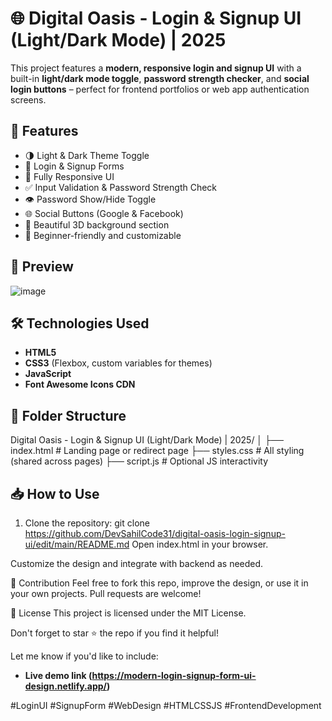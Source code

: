 # 🌐 Digital Oasis - Login & Signup UI (Light/Dark Mode) | 2025

This project features a **modern, responsive login and signup UI** with a built-in **light/dark mode toggle**, **password strength checker**, and **social login buttons** – perfect for frontend portfolios or web app authentication screens.


## 🚀 Features

- 🌗 Light & Dark Theme Toggle
- 🔐 Login & Signup Forms
- 📱 Fully Responsive UI
- ✅ Input Validation & Password Strength Check
- 👁️ Password Show/Hide Toggle
- 🌐 Social Buttons (Google & Facebook)
- 🎨 Beautiful 3D background section
- 🧠 Beginner-friendly and customizable


## 📸 Preview

![image](https://github.com/user-attachments/assets/2216b1a8-e027-4481-a1e2-a78244a36b0a)

## 🛠️ Technologies Used

- **HTML5**
- **CSS3** (Flexbox, custom variables for themes)
- **JavaScript**
- **Font Awesome Icons CDN**

## 📂 Folder Structure

Digital Oasis - Login & Signup UI (Light/Dark Mode) | 2025/
│
├── index.html           # Landing page or redirect page
├── styles.css           # All styling (shared across pages)
├── script.js            # Optional JS interactivity


## 📥 How to Use

1. Clone the repository:
   git clone https://github.com/DevSahilCode31/digital-oasis-login-signup-ui/edit/main/README.md
Open index.html in your browser.

Customize the design and integrate with backend as needed.

🙌 Contribution
Feel free to fork this repo, improve the design, or use it in your own projects. Pull requests are welcome!

📄 License
This project is licensed under the MIT License.

Don't forget to star ⭐ the repo if you find it helpful!

Let me know if you'd like to include:
- **Live demo link (https://modern-login-signup-form-ui-design.netlify.app/)**
  
#LoginUI #SignupForm #WebDesign #HTMLCSSJS #FrontendDevelopment


